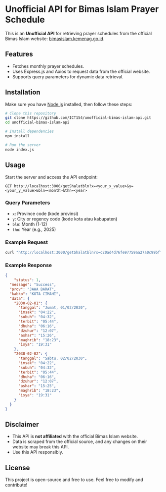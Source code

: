 # Unofficial API for Bimas Islam Prayer Schedule

This is an **Unofficial API** for retrieving prayer schedules from the official Bimas Islam website: [bimasislam.kemenag.go.id](https://bimasislam.kemenag.go.id/jadwalshalat).

## Features

- Fetches monthly prayer schedules.
- Uses Express.js and Axios to request data from the official website.
- Supports query parameters for dynamic data retrieval.

## Installation

Make sure you have [Node.js](https://nodejs.org/) installed, then follow these steps:

```sh
# Clone this repository
git clone https://github.com/ICT154/unofficial-bimas-islam-api.git
cd unofficial-bimas-islam-api

# Install dependencies
npm install

# Run the server
node index.js
```

## Usage

Start the server and access the API endpoint:

```
GET http://localhost:3000/getShalatbln?x=<your_x_value>&y=<your_y_value>&bln=<month>&thn=<year>
```

### Query Parameters
- `x`: Province code (kode provinsi)
- `y`: City or regency code (kode kota atau kabupaten)
- `bln`: Month (1-12)
- `thn`: Year (e.g., 2025)

### Example Request

```sh
curl "http://localhost:3000/getShalatbln?x=c20ad4d76fe97759aa27a0c99bff6710&y=eecca5b6365d9607ee5a9d336962c534&bln=2&thn=2025"
```

### Example Response

```json
{
    "status": 1,
  "message": "Success",
  "prov": "JAWA BARAT",
  "kabko": "KOTA CIMAHI",
  "data": {
    "2030-02-01": {
      "tanggal": "Jumat, 01/02/2030",
      "imsak": "04:22",
      "subuh": "04:32",
      "terbit": "05:44",
      "dhuha": "06:16",
      "dzuhur": "12:07",
      "ashar": "15:26",
      "maghrib": "18:23",
      "isya": "19:31"
    },
    "2030-02-02": {
      "tanggal": "Sabtu, 02/02/2030",
      "imsak": "04:22",
      "subuh": "04:32",
      "terbit": "05:44",
      "dhuha": "06:16",
      "dzuhur": "12:07",
      "ashar": "15:25",
      "maghrib": "18:23",
      "isya": "19:31"
    }
  }
}
```

## Disclaimer

- This API is **not affiliated** with the official Bimas Islam website.
- Data is scraped from the official source, and any changes on their website may break this API.
- Use this API responsibly.

## License

This project is open-source and free to use. Feel free to modify and contribute!

